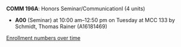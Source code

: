 **COMM 196A**: Honors Seminar/CommunicationI (4 units)

- **A00** (Seminar) at 10:00 am–12:50 pm on Tuesday at MCC 133 by Schmidt, Thomas Rainer (A16181469)

[Enrollment numbers over time](./COMM196A.tsv)
